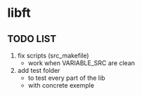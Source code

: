 # libft

## TODO LIST

1. fix scripts (src_makefile)
	- work when VARIABLE_SRC are clean
2. add test folder
	- to test every part of the lib
	- with concrete exemple
